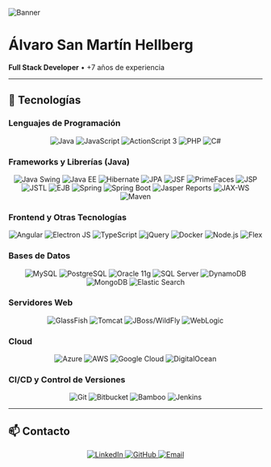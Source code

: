 ![Banner](https://i.imgur.com/9X5j3Qh.png)

# Álvaro San Martín Hellberg

**Full Stack Developer** • +7 años de experiencia

---

## 🚀 Tecnologías

### Lenguajes de Programación
<div align="center">
  <img src="https://img.shields.io/badge/Java-ED8B00?logo=java&logoColor=white" alt="Java" />
  <img src="https://img.shields.io/badge/JavaScript-F7DF1E?logo=javascript&logoColor=black" alt="JavaScript" />
  <img src="https://img.shields.io/badge/ActionScript_3-FF6600?logo=adobe&logoColor=white" alt="ActionScript 3" />
  <img src="https://img.shields.io/badge/PHP-777BB4?logo=php&logoColor=white" alt="PHP" />
  <img src="https://img.shields.io/badge/C%23-239120?logo=csharp&logoColor=white" alt="C#" />
</div>

### Frameworks y Librerías (Java)
<div align="center">
  <img src="https://img.shields.io/badge/Java_Swing-007396?logo=java&logoColor=white" alt="Java Swing" />
  <img src="https://img.shields.io/badge/JavaEE-6DB33F?logo=java&logoColor=white" alt="Java EE" />
  <img src="https://img.shields.io/badge/Hibernate-59666C?logo=hibernate&logoColor=white" alt="Hibernate" />
  <img src="https://img.shields.io/badge/JPA-009688?logo=java&logoColor=white" alt="JPA" />
  <img src="https://img.shields.io/badge/JSF-007396?logo=java&logoColor=white" alt="JSF" />
  <img src="https://img.shields.io/badge/PrimeFaces-007396?logo=primefaces&logoColor=white" alt="PrimeFaces" />
  <img src="https://img.shields.io/badge/JSP-007396?logo=java&logoColor=white" alt="JSP" />
  <img src="https://img.shields.io/badge/JSTL-007396?logo=java&logoColor=white" alt="JSTL" />
  <img src="https://img.shields.io/badge/EJB-007396?logo=java&logoColor=white" alt="EJB" />
  <img src="https://img.shields.io/badge/Spring-6DB33F?logo=spring&logoColor=white" alt="Spring" />
  <img src="https://img.shields.io/badge/Spring_Boot-6DB33F?logo=springboot&logoColor=white" alt="Spring Boot" />
  <img src="https://img.shields.io/badge/Jasper_Reports-DAA520?logo=jasperreports&logoColor=white" alt="Jasper Reports" />
  <img src="https://img.shields.io/badge/JAX--WS-007396?logo=java&logoColor=white" alt="JAX-WS" />
  <img src="https://img.shields.io/badge/Maven-C71A36?logo=apachemaven&logoColor=white" alt="Maven" />
</div>

### Frontend y Otras Tecnologías
<div align="center">
  <img src="https://img.shields.io/badge/Angular-DD0031?logo=angular&logoColor=white" alt="Angular" />
  <img src="https://img.shields.io/badge/Electron_JS-47848F?logo=electron&logoColor=white" alt="Electron JS" />
  <img src="https://img.shields.io/badge/TypeScript-3178C6?logo=typescript&logoColor=white" alt="TypeScript" />
  <img src="https://img.shields.io/badge/jQuery-0769AD?logo=jquery&logoColor=white" alt="jQuery" />
  <img src="https://img.shields.io/badge/Docker-2496ED?logo=docker&logoColor=white" alt="Docker" />
  <img src="https://img.shields.io/badge/Node.js-339933?logo=node.js&logoColor=white" alt="Node.js" />
  <img src="https://img.shields.io/badge/Flex-007396?logo=adobe&logoColor=white" alt="Flex" />
</div>

### Bases de Datos
<div align="center">
  <img src="https://img.shields.io/badge/MySQL-4479A1?logo=mysql&logoColor=white" alt="MySQL" />
  <img src="https://img.shields.io/badge/PostgreSQL-4169E1?logo=postgresql&logoColor=white" alt="PostgreSQL" />
  <img src="https://img.shields.io/badge/Oracle_11g-FF0000?logo=oracle&logoColor=white" alt="Oracle 11g" />
  <img src="https://img.shields.io/badge/SQL_Server-CC2927?logo=microsoftsqlserver&logoColor=white" alt="SQL Server" />
  <img src="https://img.shields.io/badge/DynamoDB-4053D6?logo=amazonaws&logoColor=white" alt="DynamoDB" />
  <img src="https://img.shields.io/badge/MongoDB-47A248?logo=mongodb&logoColor=white" alt="MongoDB" />
  <img src="https://img.shields.io/badge/Elastic_Search-005571?logo=elastic&logoColor=white" alt="Elastic Search" />
</div>

### Servidores Web
<div align="center">
  <img src="https://img.shields.io/badge/GlassFish-007396?logo=glassfish&logoColor=white" alt="GlassFish" />
  <img src="https://img.shields.io/badge/Tomcat-F8DC75?logo=apachetomcat&logoColor=white" alt="Tomcat" />
  <img src="https://img.shields.io/badge/WildFly-7A1FA2?logo=wildfly&logoColor=white" alt="JBoss/WildFly" />
  <img src="https://img.shields.io/badge/WebLogic-003366?logo=weblogic&logoColor=white" alt="WebLogic" />
</div>

### Cloud
<div align="center">
  <img src="https://img.shields.io/badge/Azure-0078D4?logo=microsoftazure&logoColor=white" alt="Azure" />
  <img src="https://img.shields.io/badge/AWS-232F3E?logo=amazon-aws&logoColor=white" alt="AWS" />
  <img src="https://img.shields.io/badge/GCP-4285F4?logo=googlecloud&logoColor=white" alt="Google Cloud" />
  <img src="https://img.shields.io/badge/DigitalOcean-0080FF?logo=digitalocean&logoColor=white" alt="DigitalOcean" />
</div>

### CI/CD y Control de Versiones
<div align="center">
  <img src="https://img.shields.io/badge/Git-F05032?logo=git&logoColor=white" alt="Git" />
  <img src="https://img.shields.io/badge/Bitbucket-205081?logo=bitbucket&logoColor=white" alt="Bitbucket" />
  <img src="https://img.shields.io/badge/Bamboo-003366?logo=atlassian&logoColor=white" alt="Bamboo" />
  <img src="https://img.shields.io/badge/Jenkins-D24939?logo=jenkins&logoColor=white" alt="Jenkins" />
</div>

---

## 📫 Contacto

<div align="center">
  <a href="https://linkedin.com/in/sanmartinalvaro">
    <img src="https://img.shields.io/badge/LinkedIn-0A66C2?logo=linkedin&logoColor=white" alt="LinkedIn" />
  </a>
  <a href="https://github.com/alvarosanmartinh">
    <img src="https://img.shields.io/badge/GitHub-181717?logo=github&logoColor=white" alt="GitHub" />
  </a>
  <a href="mailto:alvaro.sanmartinh@gmail.com">
    <img src="https://img.shields.io/badge/Email-D14836?logo=gmail&logoColor=white" alt="Email" />
  </a>
</div>
